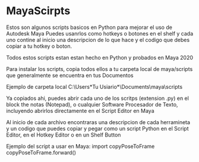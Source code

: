 # MayaScirpts

Estos son algunos scripts basicos en Python para mejorar el uso de Autodesk Maya
Puedes usanrlos como hotkeys o botones en el shelf y cada uno contine al inicio una descripcion de lo que hace
y el codigo que debes copiar a tu hotkey o boton.

Todos estos scripts estan estan hecho en Python y probados en Maya 2020

Para instalar los scripts, copia todos ellos a tu carpeta local de maya/scripts
que generalmente se encuentra en tus Documentos

Ejemplo de carpeta local
C:\Users\*Tu Usiario*\Documents\maya\scripts

Ya copiados ahi, puedes abrir cada uno de los scritps (extension .py) en el block the notas (Notepad),
o cualquier Software Procesador de Texto, incluyendo abrirlos directamente en el Script Editor en Maya

Al inicio de cada archivo encontraras una descripcion de cada herramineta y un codigo que puedes copiar y pegar
como un script Python en el Script Editor, en el Hotkey Editor o en un Shelf Button

Ejemplo del script a usar en Maya:
import copyPoseToFrame
copyPoseToFrame.forward()
